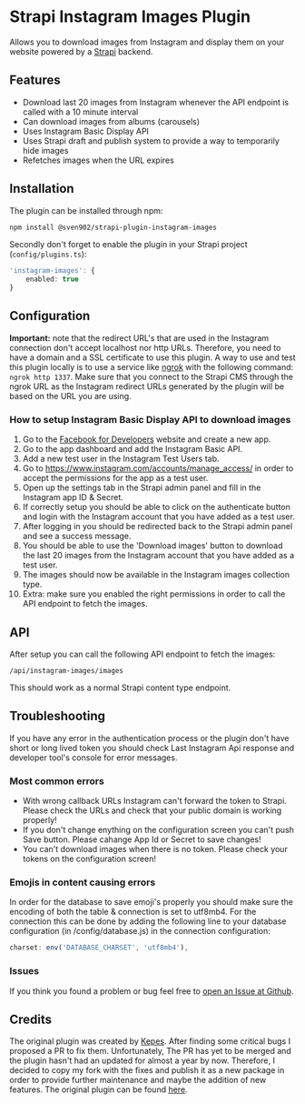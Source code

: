 # Strapi Instagram Images Plugin
Allows you to download images from Instagram and display them on your website powered by a [Strapi](https://strapi.io/) backend.

## Features
- Download last 20 images from Instagram whenever the API endpoint is called with a 10 minute interval
- Can download images from albums (carousels)
- Uses Instagram Basic Display API
- Uses Strapi draft and publish system to provide a way to temporarily hide images
- Refetches images when the URL expires

## Installation

The plugin can be installed through npm:
  
```bash
npm install @sven902/strapi-plugin-instagram-images
```

Secondly don't forget to enable the plugin in your Strapi project (`config/plugins.ts`):

```ts
'instagram-images': {
    enabled: true
}
```

## Configuration
**Important:** note that the redirect URL's that are used in the Instagram connection don't accept localhost nor http URLs. Therefore, you need to have a domain and a SSL certificate to use this plugin. A way to use and test this plugin locally is to use a service like [ngrok](https://ngrok.com/) with the following command: `ngrok http 1337`. Make sure that you connect to the Strapi CMS through the ngrok URL as the Instagram redirect URLs generated by the plugin will be based on the URL you are using.

### How to setup Instagram Basic Display API to download images

1. Go to the [Facebook for Developers](https://developers.facebook.com/) website and create a new app.
2. Go to the app dashboard and add the Instagram Basic API.
3. Add a new test user in the Instagram Test Users tab.
4. Go to https://www.instagram.com/accounts/manage_access/ in order to accept the permissions for the app as a test user.
5. Open up the settings tab in the Strapi admin panel and fill in the Instagram app ID & Secret.
6. If correctly setup you should be able to click on the authenticate button and login with the Instagram account that you have added as a test user.
7. After logging in you should be redirected back to the Strapi admin panel and see a success message.
8. You should be able to use the 'Download images' button to download the last 20 images from the Instagram account that you have added as a test user.
9. The images should now be available in the Instagram images collection type.
10. Extra: make sure you enabled the right permissions in order to call the API endpoint to fetch the images.

## API

After setup you can call the following API endpoint to fetch the images:

```
/api/instagram-images/images
```

This should work as a normal Strapi content type endpoint.

## Troubleshooting
If you have any error in the authentication process or the plugin don't have short or long lived token you should check Last Instagram Api response and developer tool's console for error messages.

### Most common errors
- With wrong callback URLs Instagram can't forward the token to Strapi. Please check the URLs and check that your public domain is working properly!
- If you don't change enything on the configuration screen you can't push Save button. Please cahange App Id or Secret to save changes!
- You can't download images when there is no token. Please check your tokens on the configuration screen!

### Emojis in content causing errors
In order for the database to save emoji's properly you should make sure the encoding of both the table & connection is set to utf8mb4. For the connection this can be done by adding the following line to your database configuration (in /config/database.js) in the connection configuration:

```ts
charset: env('DATABASE_CHARSET', 'utf8mb4'),
```

### Issues
If you think you found a problem or bug feel free to [open an Issue at Github](https://github.com/SvenWesterlaken/strapi-plugin-instagram-images/issues).

## Credits

The original plugin was created by [Kepes](https://github.com/kepes). After finding some critical bugs I proposed a PR to fix them. Unfortunately, The PR has yet to be merged and the plugin hasn't had an updated for almost a year by now. Therefore, I decided to copy my fork with the fixes and publish it as a new package in order to provide further maintenance and maybe the addition of new features. The original plugin can be found [here](https://github.com/webvibe-io/strapi-plugin-instagram).

